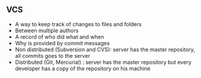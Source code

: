 ## VCS

- A way to keep track of changes to files and folders
- Between multiple authors
- A record of who did what and when
- Why is provided by commit messages
- Non distributed (Subversion and CVS): server has the master repository, all commits goes to the server
- Distributed (Git, Mercurial) : server has the master repository but every developer has a copy of the repository on his machine

